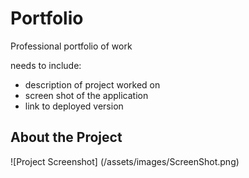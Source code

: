# Portfolio
Professional portfolio of work

needs to include:
- description of project worked on
- screen shot of the application
- link to deployed version

## About the Project
![Project Screenshot] (/assets/images/ScreenShot.png)

